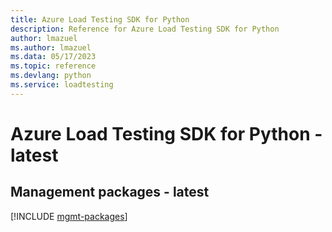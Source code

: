 ```yaml
---
title: Azure Load Testing SDK for Python
description: Reference for Azure Load Testing SDK for Python
author: lmazuel
ms.author: lmazuel
ms.data: 05/17/2023
ms.topic: reference
ms.devlang: python
ms.service: loadtesting
---
```

# Azure Load Testing SDK for Python - latest

## Management packages - latest
[!INCLUDE [mgmt-packages](load-testing-mgmt-index.md)]